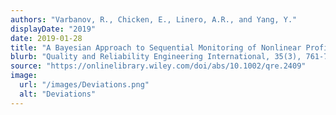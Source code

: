 ```yaml
---
authors: "Varbanov, R., Chicken, E., Linero, A.R., and Yang, Y."
displayDate: "2019"
date: 2019-01-28
title: "A Bayesian Approach to Sequential Monitoring of Nonlinear Profiles Using Wavelets"
blurb: "Quality and Reliability Engineering International, 35(3), 761-775"
source: "https://onlinelibrary.wiley.com/doi/abs/10.1002/qre.2409"
image:
  url: "/images/Deviations.png"
  alt: "Deviations"
---
```

